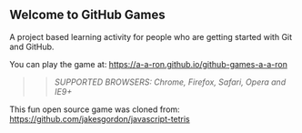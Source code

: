 ## Welcome to GitHub Games

A project based learning activity for people who are getting started with Git and GitHub.

You can play the game at: https://a-a-ron.github.io/github-games-a-a-ron

>> _*SUPPORTED BROWSERS*: Chrome, Firefox, Safari, Opera and IE9+_

This fun open source game was cloned from: https://github.com/jakesgordon/javascript-tetris
